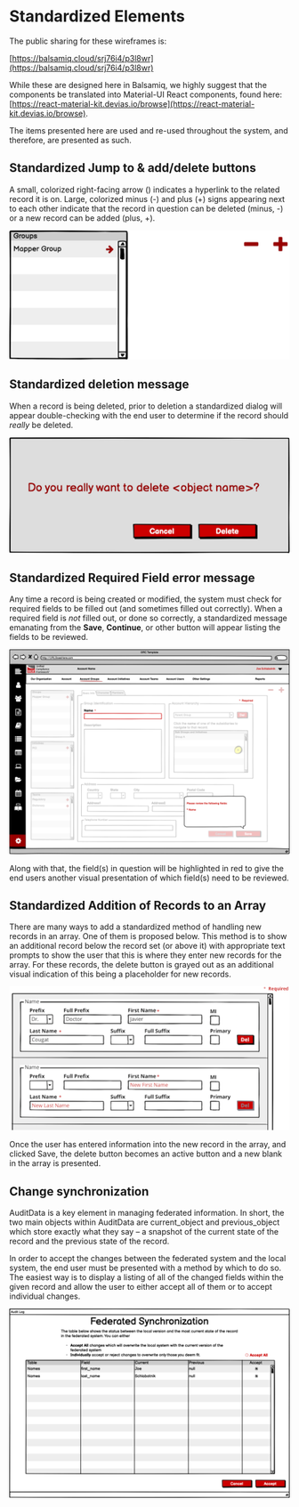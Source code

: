 # Standardized Elements

The public sharing for these wireframes is:

[https://balsamiq.cloud/srj76i4/p3l8wr](https://balsamiq.cloud/srj76i4/p3l8wr)

While these are designed here in Balsamiq, we highly suggest that the components be translated into Material-UI React components, found here: [https://react-material-kit.devias.io/browse](https://react-material-kit.devias.io/browse).

The items presented here are used and re-used throughout the system, and therefore, are presented as such.

## Standardized Jump to & add/delete buttons

A small, colorized right-facing arrow \(\) indicates a hyperlink to the related record it is on. Large, colorized minus \(-\) and plus \(+\) signs appearing next to each other indicate that the record in question can be deleted \(minus, -\) or a new record can be added \(plus, +\).

![Standardized jump-to and add/delete buttons](../../.gitbook/assets/standardized-jump-to-and-add-delete.png)

## Standardized deletion message

When a record is being deleted, prior to deletion a standardized dialog will appear double-checking with the end user to determine if the record should _really_ be deleted.

![Standardized deletion dialog](../../.gitbook/assets/1%20%2812%29.png)

## Standardized Required Field error message

Any time a record is being created or modified, the system must check for required fields to be filled out \(and sometimes filled out correctly\). When a required field is _not_ filled out, or done so correctly, a standardized message emanating from the **Save**, **Continue**, or other button will appear listing the fields to be reviewed.

![Standardized Required Field error message](../../.gitbook/assets/2%20%2810%29.png)

Along with that, the field\(s\) in question will be highlighted in red to give the end users another visual presentation of which field\(s\) need to be reviewed.

## Standardized Addition of Records to an Array

There are many ways to add a standardized method of handling new records in an array. One of them is proposed below. This method is to show an additional record below the record set \(or above it\) with appropriate text prompts to show the user that this is where they enter new records for the array. For these records, the delete button is grayed out as an additional visual indication of this being a placeholder for new records.

![Standardized New Record in an array](../../.gitbook/assets/image%20%281%29.png)

Once the user has entered information into the new record in the array, and clicked Save, the delete button becomes an active button and a new blank in the array is presented.

## Change synchronization

AuditData is a key element in managing federated information. In short, the two main objects within AuditData are current\_object and previous\_object which store exactly what they say – a snapshot of the current state of the record and the previous state of the record.

In order to accept the changes between the federated system and the local system, the end user must be presented with a method by which to do so. The easiest way is to display a listing of all of the changed fields within the given record and allow the user to either accept all of them or to accept individual changes.

![Standardized synchronization window](../../.gitbook/assets/modal-audit-log.png)

